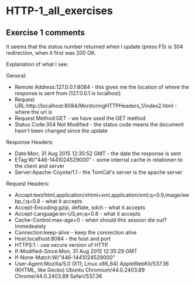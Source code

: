 # HTTP-1_all_exercises

## Exercise 1 comments ##

It seems that the status number returned when I update (press F5) is 304 redirection, when it first was 200 OK.

Explanation of what I see:

General:
- Remote Address:127.0.0.1:8084 - this gives me the location of where the response is sent from (127.0.0.1 is localhost)
- Request URL:http://localhost:8084/MonitoringHTTPHeaders_1/index2.html - where the url is
- Request Method:GET - we have used the GET method
- Status Code:304 Not Modified - the status code means the document hasn't been changed since the update 

Response Headers:
- Date:Mon, 31 Aug 2015 12:35:52 GMT - the date the response is sent
- ETag:W/"446-1441024529000" - some internal cache in relationen to the client and server
- Server:Apache-Coyote/1.1 - the TomCat's server is the apache server

Request Headers:
- Accept:text/html,application/xhtml+xml,application/xml;q=0.9,image/webp,*/*;q=0.8 - what it accepts
- Accept-Encoding:gzip, deflate, sdch - what it accepts
- Accept-Language:en-US,en;q=0.8 - what it accepts
- Cache-Control:max-age=0 - when should this session die out? Immedeately
- Connection:keep-alive - keep the connection alive
- Host:localhost:8084 - the host and port 
- HTTPS:1 - use secure version of HTTP
- If-Modified-Since:Mon, 31 Aug 2015 12:35:29 GMT
- If-None-Match:W/"446-1441024529000"
- User-Agent:Mozilla/5.0 (X11; Linux x86_64) AppleWebKit/537.36 (KHTML, like Gecko) Ubuntu Chromium/44.0.2403.89 Chrome/44.0.2403.89 Safari/537.36

